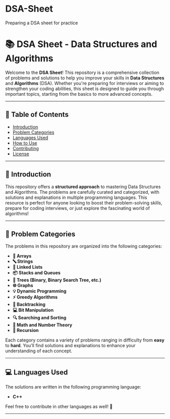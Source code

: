 # DSA-Sheet
Preparing a DSA sheet for practice
# 📚 DSA Sheet - Data Structures and Algorithms

Welcome to the **DSA Sheet**! This repository is a comprehensive collection of problems and solutions to help you improve your skills in **Data Structures** and **Algorithms** (DSA). Whether you're preparing for interviews or aiming to strengthen your coding abilities, this sheet is designed to guide you through important topics, starting from the basics to more advanced concepts.

---

## 📑 Table of Contents

- [Introduction](#introduction)
- [Problem Categories](#problem-categories)
- [Languages Used](#languages-used)
- [How to Use](#how-to-use)
- [Contributing](#contributing)
- [License](#license)

---

## 📝 Introduction

This repository offers a **structured approach** to mastering Data Structures and Algorithms. The problems are carefully curated and categorized, with solutions and explanations in multiple programming languages. This resource is perfect for anyone looking to boost their problem-solving skills, prepare for coding interviews, or just explore the fascinating world of algorithms!

---

## 🧩 Problem Categories

The problems in this repository are organized into the following categories:

- **🔢 Arrays**
- **🔤 Strings**
- **🔗 Linked Lists**
- **📦 Stacks and Queues**
- **🌳 Trees (Binary, Binary Search Tree, etc.)**
- **🌐 Graphs**
- **💡 Dynamic Programming**
- **⚡ Greedy Algorithms**
- **🔄 Backtracking**
- **💻 Bit Manipulation**
- **🔍 Searching and Sorting**
- **🧮 Math and Number Theory**
- **🔁 Recursion**

Each category contains a variety of problems ranging in difficulty from **easy** to **hard**. You’ll find solutions and explanations to enhance your understanding of each concept.

---

## 💻 Languages Used

The solutions are written in the following programming language:

- **C++**


Feel free to contribute in other languages as well! 🚀

---


